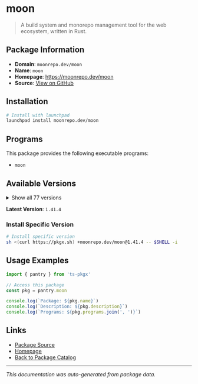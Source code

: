 # moon

> A build system and monorepo management tool for the web ecosystem, written in Rust.

## Package Information

- **Domain**: `moonrepo.dev/moon`
- **Name**: `moon`
- **Homepage**: https://moonrepo.dev/moon
- **Source**: [View on GitHub](https://github.com/pkgxdev/pantry/tree/main/projects/moonrepo.dev/moon/package.yml)

## Installation

```bash
# Install with launchpad
launchpad install moonrepo.dev/moon
```

## Programs

This package provides the following executable programs:

- `moon`

## Available Versions

<details>
<summary>Show all 77 versions</summary>

- `1.41.4`, `1.41.3`, `1.41.2`, `1.41.1`, `1.41.0`
- `1.40.5`, `1.40.4`, `1.40.3`, `1.40.2`, `1.40.1`
- `1.40.0`, `1.39.4`, `1.39.3`, `1.39.2`, `1.39.1`
- `1.39.0`, `1.38.6`, `1.38.5`, `1.38.4`, `1.38.3`
- `1.38.2`, `1.38.1`, `1.38.0`, `1.37.3`, `1.37.2`
- `1.37.1`, `1.37.0`, `1.36.3`, `1.36.2`, `1.36.1`
- `1.36.0`, `1.35.7`, `1.35.6`, `1.35.5`, `1.35.4`
- `1.35.3`, `1.35.2`, `1.35.1`, `1.35.0`, `1.34.3`
- `1.34.2`, `1.34.1`, `1.34.0`, `1.33.3`, `1.33.2`
- `1.33.1`, `1.33.0`, `1.32.9`, `1.32.8`, `1.32.7`
- `1.32.6`, `1.32.5`, `1.32.4`, `1.32.3`, `1.32.2`
- `1.32.1`, `1.32.0`, `1.31.3`, `1.31.2`, `1.31.1`
- `1.31.0`, `1.30.6`, `1.30.5`, `1.30.4`, `1.30.3`
- `1.30.2`, `1.30.1`, `1.30.0`, `1.29.4`, `1.29.3`
- `1.29.2`, `1.29.1`, `1.29.0`, `1.28.3`, `1.28.2`
- `1.28.1`, `1.25.4`

</details>

**Latest Version**: `1.41.4`

### Install Specific Version

```bash
# Install specific version
sh <(curl https://pkgx.sh) +moonrepo.dev/moon@1.41.4 -- $SHELL -i
```

## Usage Examples

```typescript
import { pantry } from 'ts-pkgx'

// Access this package
const pkg = pantry.moon

console.log(`Package: ${pkg.name}`)
console.log(`Description: ${pkg.description}`)
console.log(`Programs: ${pkg.programs.join(', ')}`)
```

## Links

- [Package Source](https://github.com/pkgxdev/pantry/tree/main/projects/moonrepo.dev/moon/package.yml)
- [Homepage](https://moonrepo.dev/moon)
- [Back to Package Catalog](../../../package-catalog.md)

---

*This documentation was auto-generated from package data.*
